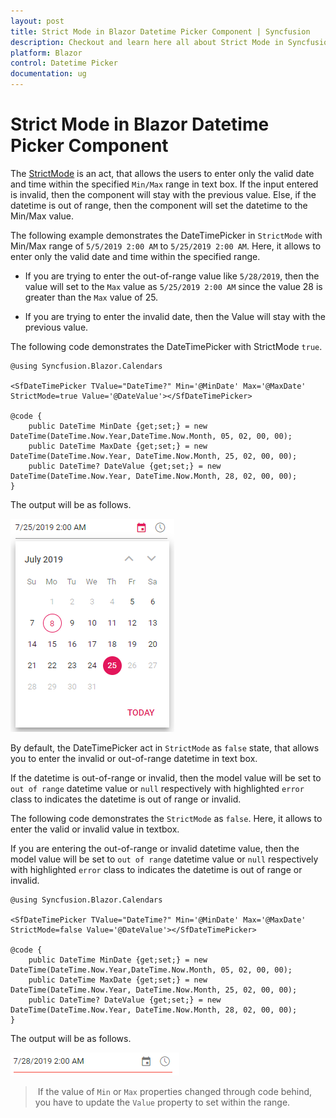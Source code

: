 ```yaml
---
layout: post
title: Strict Mode in Blazor Datetime Picker Component | Syncfusion
description: Checkout and learn here all about Strict Mode in Syncfusion Blazor Datetime Picker component and more.
platform: Blazor
control: Datetime Picker 
documentation: ug
---
```


# Strict Mode in Blazor Datetime Picker Component

The [StrictMode](https://help.syncfusion.com/cr/blazor/Syncfusion.Blazor.Calendars.SfDateTimePicker-1.html#Syncfusion_Blazor_Calendars_SfDateTimePicker_1_StrictMode) is an act, that allows the users to enter only the valid date and time within the specified `Min/Max` range in text box. If the input entered is invalid, then the component will stay with the previous value. Else, if the datetime is out of range, then the component will set the datetime to the Min/Max value.

The following example demonstrates the DateTimePicker in `StrictMode` with Min/Max range of `5/5/2019 2:00 AM` to `5/25/2019 2:00 AM`. Here, it allows to enter only the valid date and time within the specified range.

* If you are trying to enter the out-of-range value like `5/28/2019`, then the value will set to the `Max` value as `5/25/2019 2:00 AM` since the value 28 is greater than the `Max` value of 25.

* If you are trying to enter the invalid date, then the Value will stay with the previous value.

The following code demonstrates the DateTimePicker with StrictMode `true`.

```cshtml
@using Syncfusion.Blazor.Calendars

<SfDateTimePicker TValue="DateTime?" Min='@MinDate' Max='@MaxDate' StrictMode=true Value='@DateValue'></SfDateTimePicker>

@code {
    public DateTime MinDate {get;set;} = new DateTime(DateTime.Now.Year,DateTime.Now.Month, 05, 02, 00, 00);
    public DateTime MaxDate {get;set;} = new DateTime(DateTime.Now.Year, DateTime.Now.Month, 25, 02, 00, 00);
    public DateTime? DateValue {get;set;} = new DateTime(DateTime.Now.Year, DateTime.Now.Month, 28, 02, 00, 00);
}
```

The output will be as follows.

![DateTimePicker](./images/strictmode.png)

By default, the DateTimePicker act in `StrictMode` as `false` state, that allows you to enter the invalid or out-of-range datetime in text box.

If the datetime is out-of-range or invalid, then the model value will be set to `out of range` datetime value or `null` respectively with highlighted `error` class to indicates the datetime is out of range or invalid.

The following code demonstrates the `StrictMode` as `false`. Here, it allows to enter the valid or invalid value in textbox.

If you are entering the out-of-range or invalid datetime value, then the model value will be set to `out of range` datetime value or `null` respectively with highlighted `error` class to indicates the datetime is out of range or invalid.

```cshtml
@using Syncfusion.Blazor.Calendars

<SfDateTimePicker TValue="DateTime?" Min='@MinDate' Max='@MaxDate' StrictMode=false Value='@DateValue'></SfDateTimePicker>

@code {
    public DateTime MinDate {get;set;} = new DateTime(DateTime.Now.Year,DateTime.Now.Month, 05, 02, 00, 00);
    public DateTime MaxDate {get;set;} = new DateTime(DateTime.Now.Year, DateTime.Now.Month, 25, 02, 00, 00);
    public DateTime? DateValue {get;set;} = new DateTime(DateTime.Now.Year, DateTime.Now.Month, 28, 02, 00, 00);
}
```

The output will be as follows.

![DateTimePicker](./images/strictmode_false.png)

> If the value of `Min` or `Max` properties changed through code behind, you have to update the `Value` property to set within the range.